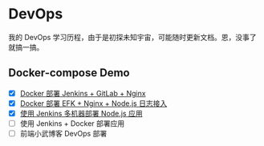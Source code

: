 # DevOps
我的 DevOps 学习历程，由于是初探未知宇宙，可能随时更新文档。恩，没事了就搞一搞。

## Docker-compose Demo

- [x] [Docker 部署 Jenkins + GitLab + Nginx](./jenkins-gitlab-nginx)
- [x] [Docker 部署 EFK + Nginx + Node.js 日志接入](./elasticsearch-fluentd-kiabana-nginx-node)
- [x] [使用 Jenkins 多机器部署 Node.js 应用](./jenkins-node)
- [ ] 使用 Jenkins + Docker 部署应用
- [ ] 前端小武博客 DevOps 部署